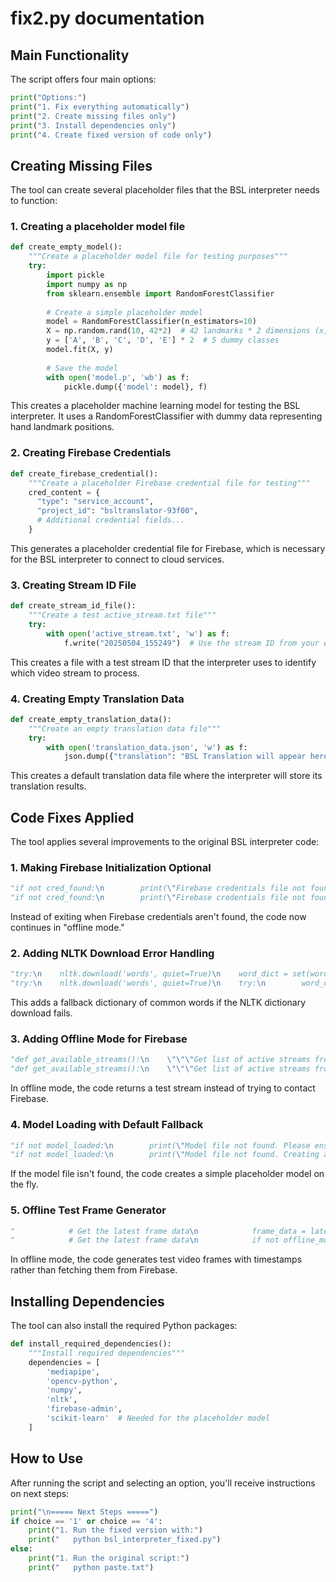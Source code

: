 # fix2.py documentation
## Main Functionality

The script offers four main options:

```python
print("Options:")
print("1. Fix everything automatically")
print("2. Create missing files only")
print("3. Install dependencies only")
print("4. Create fixed version of code only")
```

## Creating Missing Files

The tool can create several placeholder files that the BSL interpreter needs to function:

### 1. Creating a placeholder model file

```python
def create_empty_model():
    """Create a placeholder model file for testing purposes"""
    try:
        import pickle
        import numpy as np
        from sklearn.ensemble import RandomForestClassifier
        
        # Create a simple placeholder model
        model = RandomForestClassifier(n_estimators=10)
        X = np.random.rand(10, 42*2)  # 42 landmarks * 2 dimensions (x,y) for one hand
        y = ['A', 'B', 'C', 'D', 'E'] * 2  # 5 dummy classes
        model.fit(X, y)
        
        # Save the model
        with open('model.p', 'wb') as f:
            pickle.dump({'model': model}, f)
```

This creates a placeholder machine learning model for testing the BSL interpreter. It uses a RandomForestClassifier with dummy data representing hand landmark positions.

### 2. Creating Firebase Credentials

```python
def create_firebase_credential():
    """Create a placeholder Firebase credential file for testing"""
    cred_content = {
      "type": "service_account",
      "project_id": "bsltranslator-93f00",
      # Additional credential fields...
    }
```

This generates a placeholder credential file for Firebase, which is necessary for the BSL interpreter to connect to cloud services.

### 3. Creating Stream ID File

```python
def create_stream_id_file():
    """Create a test active_stream.txt file"""
    try:
        with open('active_stream.txt', 'w') as f:
            f.write("20250504_155249")  # Use the stream ID from your error message
```

This creates a file with a test stream ID that the interpreter uses to identify which video stream to process.

### 4. Creating Empty Translation Data

```python
def create_empty_translation_data():
    """Create an empty translation data file"""
    try:
        with open('translation_data.json', 'w') as f:
            json.dump({"translation": "BSL Translation will appear here...", "timestamp": 0}, f)
```

This creates a default translation data file where the interpreter will store its translation results.

## Code Fixes Applied

The tool applies several improvements to the original BSL interpreter code:

### 1. Making Firebase Initialization Optional

```python
"if not cred_found:\n        print(\"Firebase credentials file not found. Please ensure it exists in one of these locations:\")" : 
"if not cred_found:\n        print(\"Firebase credentials file not found. Continuing in offline mode.\")\n        print(\"WARNING: Some features may not work without Firebase credentials.\")"
```

Instead of exiting when Firebase credentials aren't found, the code now continues in "offline mode."

### 2. Adding NLTK Download Error Handling

```python
"try:\n    nltk.download('words', quiet=True)\n    word_dict = set(word.upper() for word in words.words())" : 
"try:\n    nltk.download('words', quiet=True)\n    try:\n        word_dict = set(word.upper() for word in words.words())\n    except LookupError:\n        # Create a fallback dictionary if NLTK data failed to download\n        print(\"Failed to download NLTK words corpus, using fallback dictionary\")\n        word_dict = set(['HELLO', 'THANK', 'YOU', 'PLEASE', 'HELP', 'GOOD', 'BAD', \n                         'YES', 'NO', 'MAYBE', 'HOW', 'WHAT', 'WHERE', 'WHEN', 'WHO'])"
```

This adds a fallback dictionary of common words if the NLTK dictionary download fails.

### 3. Adding Offline Mode for Firebase

```python
"def get_available_streams():\n    \"\"\"Get list of active streams from Firebase.\"\"\"" : 
"def get_available_streams():\n    \"\"\"Get list of active streams from Firebase.\"\"\"\n    # Check if we're in offline mode\n    if not firebase_admin._apps:\n        print(\"Running in offline mode, can't get streams from Firebase\")\n        return {\"offline_test_stream\": {\"status\": \"active\"}}"
```

In offline mode, the code returns a test stream instead of trying to contact Firebase.

### 4. Model Loading with Default Fallback

```python
"if not model_loaded:\n        print(\"Model file not found. Please ensure model.p exists in one of these locations:\")\n        for path in model_paths:\n            print(f\"  - {path}\")\n        sys.exit(1)" : 
"if not model_loaded:\n        print(\"Model file not found. Creating a simple placeholder model...\")\n        try:\n            from sklearn.ensemble import RandomForestClassifier\n            model = RandomForestClassifier(n_estimators=10)\n            X = np.random.rand(10, 42*2)  # 42 landmarks * 2 dimensions\n            y = ['A', 'B', 'C', 'D', 'E'] * 2  # 5 dummy classes\n            model.fit(X, y)\n            print(\"Created placeholder model for testing\")\n            model_loaded = True\n        except Exception as e:\n            print(f\"Failed to create placeholder model: {e}\")\n            sys.exit(1)"
```

If the model file isn't found, the code creates a simple placeholder model on the fly.

### 5. Offline Test Frame Generator

```python
"            # Get the latest frame data\n            frame_data = latest_frame_ref.get()" : 
"            # Get the latest frame data\n            if not offline_mode:\n                frame_data = latest_frame_ref.get()\n            else:\n                # Generate test frame in offline mode\n                import time\n                import numpy as np\n                import base64\n                \n                # Create a simple test frame\n                test_frame = np.zeros((480, 640, 3), dtype=np.uint8)\n                test_frame[:,:] = (100, 100, 100)  # Gray background\n                \n                # Add a timestamp\n                cv2.putText(test_frame, f\"Test Frame - {time.strftime('%H:%M:%S')}\", \n                            (50, 50), cv2.FONT_HERSHEY_SIMPLEX, 1, (255, 255, 255), 2)\n                \n                # Encode to base64\n                _, buffer = cv2.imencode('.jpg', test_frame)\n                jpg_as_text = base64.b64encode(buffer).decode('utf-8')\n                \n                # Create frame data structure\n                frame_data = {\n                    'data': jpg_as_text,\n                    'frame_number': int(time.time() * 10) % 1000,  # Pseudo-unique frame number\n                    'timestamp': int(time.time())\n                }\n                \n                # Sleep to limit frame rate\n                time.sleep(0.1)"
```

In offline mode, the code generates test video frames with timestamps rather than fetching them from Firebase.

## Installing Dependencies

The tool can also install the required Python packages:

```python
def install_required_dependencies():
    """Install required dependencies"""
    dependencies = [
        'mediapipe', 
        'opencv-python', 
        'numpy', 
        'nltk', 
        'firebase-admin',
        'scikit-learn'  # Needed for the placeholder model
    ]
```

## How to Use

After running the script and selecting an option, you'll receive instructions on next steps:

```python
print("\n===== Next Steps =====")
if choice == '1' or choice == '4':
    print("1. Run the fixed version with:")
    print("   python bsl_interpreter_fixed.py")
else:
    print("1. Run the original script:")
    print("   python paste.txt")
```